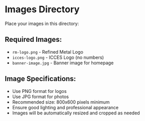 # Images Directory

Place your images in this directory:

## Required Images:
- `rm-logo.png` - Refined Metal Logo
- `icces-logo.png` - ICCES Logo (no numbers)
- `banner-image.jpg` - Banner image for homepage

## Image Specifications:
- Use PNG format for logos
- Use JPG format for photos
- Recommended size: 800x600 pixels minimum
- Ensure good lighting and professional appearance
- Images will be automatically resized and cropped as needed
